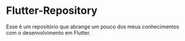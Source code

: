 # Flutter-Repository
Esse é um repositório que abrange um pouco dos meus conhecimentos com o desenvolvimento em Flutter.
